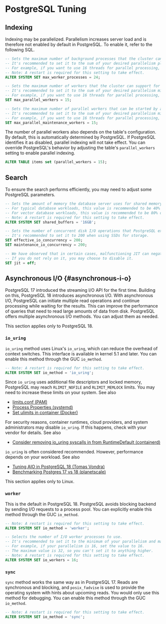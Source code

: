 # PostgreSQL Tuning

## Indexing

Indexing may be parallelized. Parallelism increases server load and is therefore not enabled by default in PostgreSQL. To enable it, refer to the following SQL.

```sql
-- Sets the maximum number of background processes that the cluster can support.
-- It's recommended to set it to the sum of your desired parallelism plus 8.
-- For example, if you want to use 16 threads for parallel processing, set the value to 24.
-- Note: A restart is required for this setting to take effect.
ALTER SYSTEM SET max_worker_processes = 24;

-- Sets the maximum number of workers that the cluster can support for parallel operations.
-- It's recommended to set it to the sum of your desired parallelism minus 1.
-- For example, if you want to use 16 threads for parallel processing, set the value to 15.
SET max_parallel_workers = 15;

-- Sets the maximum number of parallel workers that can be started by a single utility command.
-- It's recommended to set it to the sum of your desired parallelism minus 1.
-- For example, if you want to use 16 threads for parallel processing, set the value to 15.
SET max_parallel_maintenance_workers = 15;
```

The number of parallel workers also depends on the table's configuration. By default, this is automatically determined by PostgreSQL. If PostgreSQL identifies it as disabled, parallel indexing will not take effect. You can override PostgreSQL's behavior by adjusting the table's `parallel_workers` setting to enable parallel indexing.

```sql
ALTER TABLE items set (parallel_workers = 15);
```

## Search

To ensure the search performs efficiently, you may need to adjust some PostgreSQL parameters.

```sql
-- Sets the amount of memory the database server uses for shared memory buffers.
-- For typical database workloads, this value is recommended to be 40% of the total memory.
-- For vector database workloads, this value is recommended to be 80% of the total memory.
-- Note: A restart is required for this setting to take effect.
ALTER SYSTEM SET shared_buffers = '16GB';

-- Sets the number of concurrent disk I/O operations that PostgreSQL expects can be executed simultaneously.
-- It's recommended to set it to 200 when using SSDs for storage.
SET effective_io_concurrency = 200;
SET maintenance_io_concurrency = 200;

-- We have observed that in certain cases, malfunctioning JIT can negatively impact performance.
-- If you do not rely on it, you may choose to disable it.
SET jit = off;
```

## Asynchronous I/O {#asynchronous-i-o}

PostgreSQL 17 introduced the streaming I/O API for the first time. Building on this, PostgreSQL 18 introduces asynchronous I/O. With asynchronous I/O, PostgreSQL can initiate multiple read operations and continue processing while waiting for the results. This can improve the performance of queries that need to read large amounts of data from disk. PostgreSQL offers multiple asynchronous I/O methods. You can adjust them as needed.

This section applies only to PostgreSQL 18.

### `io_uring`

`io_uring` method uses Linux's `io_uring`, which can reduce the overhead of context switches. This interface is available in kernel 5.1 and later. You can enable this method through the GUC `io_method`.

```sql
-- Note: A restart is required for this setting to take effect.
ALTER SYSTEM SET io_method = 'io_uring';
```

Since `io_uring` uses additional file descriptors and locked memory, PostgreSQL may reach `RLIMIT_NOFILE` and `RLIMIT_MEMLOCK` limits. You may need to increase these limits on your system. See also

* [limits.conf (PAM)](https://www.man7.org/linux/man-pages/man5/limits.conf.5.html)
* [Process Properties (systemd)](https://www.freedesktop.org/software/systemd/man/latest/systemd.exec.html#Process%20Properties)
* [Set ulimits in container (Docker)](https://docs.docker.com/reference/cli/docker/container/run/#ulimit)

For security reasons, container runtimes, cloud providers, and system administrators may disable `io_uring`. If this happens, check with your vendor for details. See also

* [Consider removing io_uring syscalls in from RuntimeDefault (containerd)](https://github.com/containerd/containerd/issues/9048)

`io_uring` is often considered recommended. However, performance depends on your workload. See also

* [Tuning AIO in PostgreSQL 18 (Tomas Vondra)](https://vondra.me/posts/tuning-aio-in-postgresql-18/)
* [Benchmarking Postgres 17 vs 18 (planetscale)](https://planetscale.com/blog/benchmarking-postgres-17-vs-18)

This section applies only to Linux.

### `worker`

This is the default in PostgreSQL 18. PostgreSQL avoids blocking backend by sending I/O requests to a process pool. You can explicitly enable this method through the GUC `io_method`.

```sql
-- Note: A restart is required for this setting to take effect.
ALTER SYSTEM SET io_method = 'worker';

-- Selects the number of I/O worker processes to use.
-- It's recommended to set it to the minimum of your parallelism and maximum value.
-- For example, if your parallelism is 16, set the value to 16.
-- The maximum value is 32, so you can't set it to anything higher.
-- Note: A restart is required for this setting to take effect.
ALTER SYSTEM SET io_workers = 16;
```

### `sync`

`sync` method works the same way as in PostgreSQL 17. Reads are synchronous and blocking, and `posix_fadvise` is used to provide the operating system with hints about upcoming reads. You would only use this method for debugging. You can enable this method through the GUC `io_method`.

```sql
-- Note: A restart is required for this setting to take effect.
ALTER SYSTEM SET io_method = 'sync';
```
